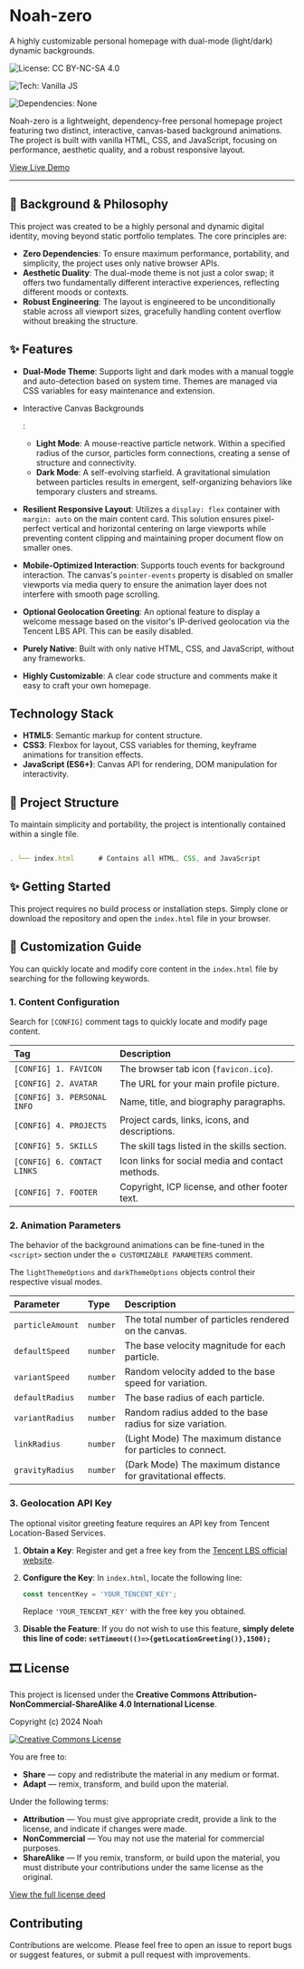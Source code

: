 # Noah-zero

A highly customizable personal homepage with dual-mode (light/dark) dynamic backgrounds.

 ![License: CC BY-NC-SA 4.0](https://img.shields.io/badge/license-CC%20BY--NC--SA%204.0-lightgrey.svg)

 ![Tech: Vanilla JS](https://img.shields.io/badge/tech-Vanilla%20JS-yellow.svg)

 ![Dependencies: None](https://img.shields.io/badge/dependencies-none-brightgreen.svg)

Noah-zero is a lightweight, dependency-free personal homepage project featuring two distinct, interactive, canvas-based background animations. The project is built with vanilla HTML, CSS, and JavaScript, focusing on performance, aesthetic quality, and a robust responsive layout.

[View Live Demo](https://noah0932.top)

------

## 🧬 Background & Philosophy

This project was created to be a highly personal and dynamic digital identity, moving beyond static portfolio templates. The core principles are:

- **Zero Dependencies**: To ensure maximum performance, portability, and simplicity, the project uses only native browser APIs.
- **Aesthetic Duality**: The dual-mode theme is not just a color swap; it offers two fundamentally different interactive experiences, reflecting different moods or contexts.
- **Robust Engineering**: The layout is engineered to be unconditionally stable across all viewport sizes, gracefully handling content overflow without breaking the structure.

## ✨ Features

- **Dual-Mode Theme**: Supports light and dark modes with a manual toggle and auto-detection based on system time. Themes are managed via CSS variables for easy maintenance and extension.

- Interactive Canvas Backgrounds

  :

  - **Light Mode**: A mouse-reactive particle network. Within a specified radius of the cursor, particles form connections, creating a sense of structure and connectivity.
  - **Dark Mode**: A self-evolving starfield. A gravitational simulation between particles results in emergent, self-organizing behaviors like temporary clusters and streams.

- **Resilient Responsive Layout**: Utilizes a `display: flex` container with `margin: auto` on the main content card. This solution ensures pixel-perfect vertical and horizontal centering on large viewports while preventing content clipping and maintaining proper document flow on smaller ones.

- **Mobile-Optimized Interaction**: Supports touch events for background interaction. The canvas's `pointer-events` property is disabled on smaller viewports via media query to ensure the animation layer does not interfere with smooth page scrolling.

- **Optional Geolocation Greeting**: An optional feature to display a welcome message based on the visitor's IP-derived geolocation via the Tencent LBS API. This can be easily disabled.

- **Purely Native**: Built with only native HTML, CSS, and JavaScript, without any frameworks.

- **Highly Customizable**: A clear code structure and comments make it easy to craft your own homepage.

## Technology Stack

- **HTML5**: Semantic markup for content structure.
- **CSS3**: Flexbox for layout, CSS variables for theming, keyframe animations for transition effects.
- **JavaScript (ES6+)**: Canvas API for rendering, DOM manipulation for interactivity.

## 🎨 Project Structure

To maintain simplicity and portability, the project is intentionally contained within a single file.

```javascript

. └── index.html      # Contains all HTML, CSS, and JavaScript

```



## ✨ Getting Started

This project requires no build process or installation steps. Simply clone or download the repository and open the `index.html` file in your browser.

## 🔧 Customization Guide

You can quickly locate and modify core content in the `index.html` file by searching for the following keywords.

### 1. Content Configuration

Search for `[CONFIG]` comment tags to quickly locate and modify page content.

| Tag                         | Description                                      |
| :-------------------------- | :----------------------------------------------- |
| `[CONFIG] 1. FAVICON`       | The browser tab icon (`favicon.ico`).            |
| `[CONFIG] 2. AVATAR`        | The URL for your main profile picture.           |
| `[CONFIG] 3. PERSONAL INFO` | Name, title, and biography paragraphs.           |
| `[CONFIG] 4. PROJECTS`      | Project cards, links, icons, and descriptions.   |
| `[CONFIG] 5. SKILLS`        | The skill tags listed in the skills section.     |
| `[CONFIG] 6. CONTACT LINKS` | Icon links for social media and contact methods. |
| `[CONFIG] 7. FOOTER`        | Copyright, ICP license, and other footer text.   |

### 2. Animation Parameters

The behavior of the background animations can be fine-tuned in the `<script>` section under the `⚙️ CUSTOMIZABLE PARAMETERS` comment.

The `lightThemeOptions` and `darkThemeOptions` objects control their respective visual modes.

| Parameter        | Type     | Description                                                 |
| :--------------- | :------- | :---------------------------------------------------------- |
| `particleAmount` | `number` | The total number of particles rendered on the canvas.       |
| `defaultSpeed`   | `number` | The base velocity magnitude for each particle.              |
| `variantSpeed`   | `number` | Random velocity added to the base speed for variation.      |
| `defaultRadius`  | `number` | The base radius of each particle.                           |
| `variantRadius`  | `number` | Random radius added to the base radius for size variation.  |
| `linkRadius`     | `number` | (Light Mode) The maximum distance for particles to connect. |
| `gravityRadius`  | `number` | (Dark Mode) The maximum distance for gravitational effects. |

### 3. Geolocation API Key

The optional visitor greeting feature requires an API key from Tencent Location-Based Services.

1. **Obtain a Key**: Register and get a free key from the [Tencent LBS official website](https://lbs.qq.com/).

2. **Configure the Key**: In `index.html`, locate the following line:

   ```javascript
   const tencentKey = 'YOUR_TENCENT_KEY';
   ```

   Replace `'YOUR_TENCENT_KEY'` with the free key you obtained.

3. **Disable the Feature**: If you do not wish to use this feature, **simply delete this line of code: `setTimeout(()=>{getLocationGreeting()},1500);`**

## 🎞 License

This project is licensed under the **Creative Commons Attribution-NonCommercial-ShareAlike 4.0 International License**.

Copyright (c) 2024 Noah



[![Creative Commons License](https://i.creativecommons.org/l/by-nc-sa/4.0/88x31.png)](http://creativecommons.org/licenses/by-nc-sa/4.0/)



You are free to:

- **Share** — copy and redistribute the material in any medium or format.
- **Adapt** — remix, transform, and build upon the material.

Under the following terms:

- **Attribution** — You must give appropriate credit, provide a link to the license, and indicate if changes were made.
- **NonCommercial** — You may not use the material for commercial purposes.
- **ShareAlike** — If you remix, transform, or build upon the material, you must distribute your contributions under the same license as the original.

[View the full license deed](http://creativecommons.org/licenses/by-nc-sa/4.0/)

## Contributing

Contributions are welcome. Please feel free to open an issue to report bugs or suggest features, or submit a pull request with improvements.